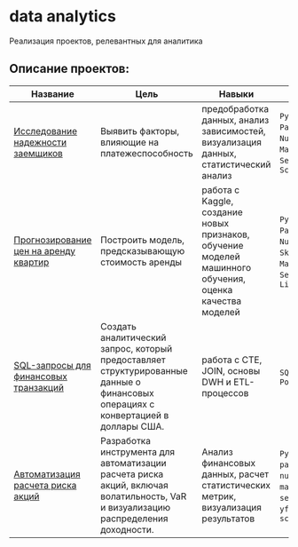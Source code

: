 # data analytics
Реализация проектов, релевантных для аналитика

## Описание проектов:
|Название   	|Цель   	|Навыки   	|Стек   	|
|---	|---	|---	|---	|
|[Исследование надежности заемщиков](https://github.com/Lampo4k/data-analytics/tree/main/%D0%9E%D1%86%D0%B5%D0%BD%D0%BA%D0%B0%20%D1%84%D0%B0%D0%BA%D1%82%D0%BE%D1%80%D0%BE%D0%B2%20%D0%BA%D1%80%D0%B5%D0%B4%D0%B8%D1%82%D0%BE%D1%81%D0%BF%D0%BE%D1%81%D0%BE%D0%B1%D0%BD%D0%BE%D1%81%D1%82%D0%B8%20%D0%B7%D0%B0%D0%B5%D0%BC%D1%89%D0%B8%D0%BA%D0%BE%D0%B2) | Выявить факторы, влияющие на платежеспособность | предобработка данных, анализ зависимостей, визуализация данных, статистический анализ | `Python`, `Pandas`, `NumPy`, `Matplotlib`, `Seaborn`, `SciPy`|
|[Прогнозирование цен на аренду квартир](https://github.com/Lampo4k/data-analytics/tree/main/%D0%9F%D1%80%D0%BE%D0%B3%D0%BD%D0%BE%D0%B7%20%D1%86%D0%B5%D0%BD%20%D0%BD%D0%B0%20%D0%B0%D1%80%D0%B5%D0%BD%D0%B4%D1%83) | Построить модель, предсказывающую стоимость аренды | работа с Kaggle, создание новых признаков, обучение моделей машинного обучения, оценка качества моделей | `Python`, `Pandas`, `NumPy`, `Sklearn`, `Matplotlib`, `Seaborn`, `LightGBM`|
|[SQL-запросы для финансовых транзакций](https://github.com/Lampo4k/data-analytics/tree/main/%D0%A4%D0%B8%D0%BD.%20%D1%82%D1%80%D0%B0%D0%BD%D0%B7%D0%B0%D0%BA%D1%86%D0%B8%D0%B8%20SQL) | Создать аналитический запрос, который предоставляет структурированные данные о финансовых операциях с конвертацией в доллары США. | работа с CTE, JOIN, основы DWH и ETL-процессов | `SQL`, `PostgreSQL`|
|[Автоматизация расчета риска акций](ссылка_на_ваш_репозиторий) | Разработка инструмента для автоматизации расчета риска акций, включая волатильность, VaR и визуализацию распределения доходности. | Анализ финансовых данных, расчет статистических метрик, визуализация результатов | `Python`, `pandas`, `numpy`, `matplotlib`, `seaborn`, `yfinance`, `scipy.stats`|